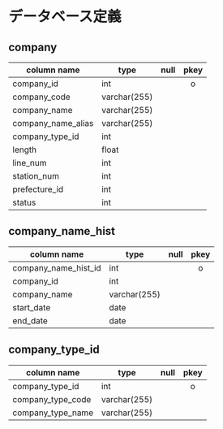 # データベース定義

## company
| column name        | type           | null | pkey |
|--------------------|----------------|:----:|:----:|
| company_id         | int            |      | o    |
| company_code       | varchar(255)   |      |      |
| company_name       | varchar(255)   |      |      |
| company_name_alias | varchar(255)   |      |      |
| company_type_id    | int            |      |      |
| length             | float          |      |      |
| line_num           | int            |      |      |
| station_num        | int            |      |      |
| prefecture_id      | int            |      |      |
| status             | int            |      |      |

## company_name_hist
| column name          | type           | null | pkey |
|----------------------|----------------|:----:|:----:|
| company_name_hist_id | int            |      | o    |
| company_id           | int            |      |      |
| company_name         | varchar(255)   |      |      |
| start_date           | date           |      |      |
| end_date             | date           |      |      |

## company_type_id
| column name          | type           | null | pkey |
|----------------------|----------------|:----:|:----:|
| company_type_id      | int            |      | o    |
| company_type_code    | varchar(255)   |      |      |
| company_type_name    | varchar(255)   |      |      |
